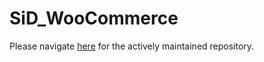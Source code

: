 # SiD_WooCommerce
Please navigate [here](https://github.com/SiD-Secure-EFT/SiD_WooCommerce) for the actively maintained repository.

